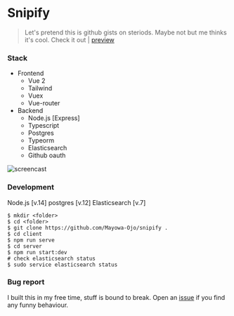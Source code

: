 # Snipify

> Let's pretend this is github gists on steriods. Maybe not but me thinks it's cool. Check it out | [preview](https://snipify.vercel.app)

### Stack
- Frontend
   - Vue 2
   - Tailwind
   - Vuex
   - Vue-router
- Backend
   - Node.js [Express]
   - Typescript
   - Postgres
   - Typeorm
   - Elasticsearch
   - Github oauth

![screencast](https://res.cloudinary.com/devmayor/image/upload/v1614119427/media/recording.gif)

### Development
Node.js [v.14]
postgres [v.12]
Elasticsearch [v.7]

```shell
$ mkdir <folder>
$ cd <folder>
$ git clone https://github.com/Mayowa-Ojo/snipify .
$ cd client
$ npm run serve
$ cd server
$ npm run start:dev
# check elasticsearch status
$ sudo service elasticsearch status
```

### Bug report
I built this in my free time, stuff is bound to break. Open an [issue](https://github.com/Mayowa-Ojo/snipify/issues/new/choose) if you find any funny behaviour.